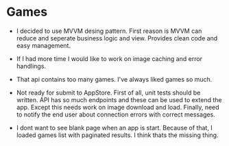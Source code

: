 # Games

- I decided to use MVVM desing pattern. First reason is MVVM can reduce and seperate business logic and view. Provides clean code and easy management.


- If  I had more time I would like to work on image caching and error handlings.


- That api contains too many games. I've always liked games so much.

- Not ready for submit to AppStore. First of all, unit tests should be written.  API has so much endpoints and these can be used to extend the app. Except this needs work on image download and load. Finally, need to notify the end user about connection errors with correct messages.

- I dont want to see blank page when an app is start. Because of that, I loaded games list with paginated results. I think thats the missing thing.

